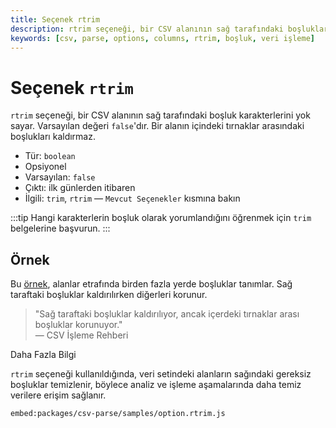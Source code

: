 ```yaml
---
title: Seçenek rtrim
description: rtrim seçeneği, bir CSV alanının sağ tarafındaki boşlukları yok sayar. Bu özellik, veri işleme sırasında alanların daha temiz olmasını sağlamak için kullanılır.
keywords: [csv, parse, options, columns, rtrim, boşluk, veri işleme]
---
```


# Seçenek `rtrim`

`rtrim` seçeneği, bir CSV alanının sağ tarafındaki boşluk karakterlerini yok sayar. Varsayılan değeri `false`'dır. Bir alanın içindeki tırnaklar arasındaki boşlukları kaldırmaz.

* Tür: `boolean`
* Opsiyonel
* Varsayılan: `false`
* Çıktı: ilk günlerden itibaren
* İlgili: `trim`, `rtrim` &mdash; `Mevcut Seçenekler` kısmına bakın

:::tip
Hangi karakterlerin boşluk olarak yorumlandığını öğrenmek için `trim` belgelerine başvurun.
:::

## Örnek

Bu [örnek](https://github.com/adaltas/node-csv/blob/master/packages/csv-parse/samples/option.rtrim.js), alanlar etrafında birden fazla yerde boşluklar tanımlar. Sağ taraftaki boşluklar kaldırılırken diğerleri korunur.

> "Sağ taraftaki boşluklar kaldırılıyor, ancak içerdeki tırnaklar arası boşluklar korunuyor."  
> — CSV İşleme Rehberi


Daha Fazla Bilgi

`rtrim` seçeneği kullanıldığında, veri setindeki alanların sağındaki gereksiz boşluklar temizlenir, böylece analiz ve işleme aşamalarında daha temiz verilere erişim sağlanır.



`embed:packages/csv-parse/samples/option.rtrim.js`